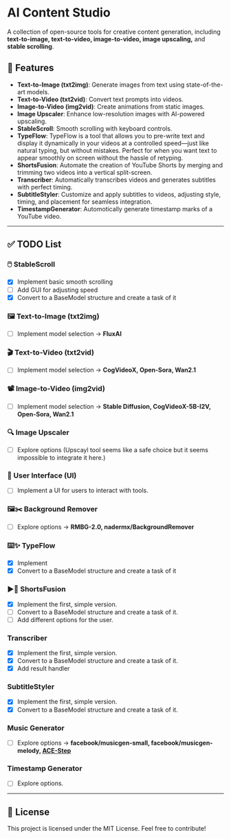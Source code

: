 # AI Content Studio

A collection of open-source tools for creative content generation, including **text-to-image, text-to-video, image-to-video, image upscaling,** and **stable scrolling**.

## 🚀 Features
- **Text-to-Image (txt2img)**: Generate images from text using state-of-the-art models.
- **Text-to-Video (txt2vid)**: Convert text prompts into videos.
- **Image-to-Video (img2vid)**: Create animations from static images.
- **Image Upscaler**: Enhance low-resolution images with AI-powered upscaling.
- **StableScroll**: Smooth scrolling with keyboard controls.
- **TypeFlow**: TypeFlow is a tool that allows you to pre-write text and display it dynamically in your videos at a controlled speed—just like natural typing, but without mistakes. Perfect for when you want text to appear smoothly on screen without the hassle of retyping.
- **ShortsFusion**: Automate the creation of YouTube Shorts by merging and trimming two videos into a vertical split-screen.
- **Transcriber**: Automatically transcribes videos and generates subtitles with perfect timing.
- **SubtitleStyler**: Customize and apply subtitles to videos, adjusting style, timing, and placement for seamless integration.
- **TimestampGenerator**: Automotically generate timestamp marks of a YouTube video.
---

## ✅ TODO List

### **🖱️ StableScroll**
- [x] Implement basic smooth scrolling
- [ ] Add GUI for adjusting speed
- [x] Convert to a BaseModel structure and create a task of it

### **🖼️ Text-to-Image (txt2img)**
- [ ] Implement model selection -> **FluxAI**

### **🎬 Text-to-Video (txt2vid)**
- [ ] Implement model selection -> **CogVideoX, Open-Sora, Wan2.1**

### **📽️ Image-to-Video (img2vid)**
- [ ] Implement model selection -> **Stable Diffusion, CogVideoX-5B-I2V, Open-Sora, Wan2.1**

### **🔍 Image Upscaler**
- [ ] Explore options (Upscayl tool seems like a safe choice but it seems impossible to integrate it here.)

### **🎨 User Interface (UI)**
- [ ] Implement a UI for users to interact with tools.
      
### **🖼️✂️ Background Remover**
- [ ] Explore options -> **RMBG-2.0, nadermx/BackgroundRemover**
      
### **⌨️✨ TypeFlow**
- [x] Implement
- [x] Convert to a BaseModel structure and create a task of it

### **▶️🔴 ShortsFusion**
- [x] Implement the first, simple version.
- [ ] Convert to a BaseModel structure and create a task of it.
- [ ] Add different options for the user.

### **Transcriber**
- [x] Implement the first, simple version.
- [x] Convert to a BaseModel structure and create a task of it.
- [x] Add result handler

### **SubtitleStyler**
- [x] Implement the first, simple version.
- [x] Convert to a BaseModel structure and create a task of it.

### **Music Generator**
- [ ] Explore options -> **facebook/musicgen-small, facebook/musicgen-melody, [ACE-Step](https://github.com/ace-step/ACE-Step)**

### **Timestamp Generator**
- [ ] Explore options.

---


## 📜 License
This project is licensed under the MIT License. Feel free to contribute!

